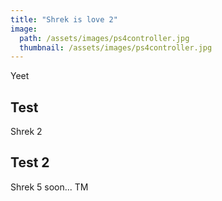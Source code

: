 ```yaml
---
title: "Shrek is love 2"
image: 
  path: /assets/images/ps4controller.jpg
  thumbnail: /assets/images/ps4controller.jpg
---
```

Yeet

## Test

Shrek 2

## Test 2

Shrek 5 soon... TM
